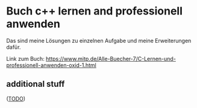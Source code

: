 Buch c++ lernen and professionell anwenden
==========================================

Das sind meine Lösungen zu einzelnen Aufgabe und meine Erweiterungen dafür.

Link zum Buch: https://www.mitp.de/Alle-Buecher-7/C-Lernen-und-professionell-anwenden-oxid-1.html


additional stuff
----------------

([TODO](TODO.md))
